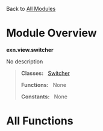 Back to [All Modules](https://pyrustic.github.com/blob/master/docs/modules/README.md#readme)

# Module Overview

**exn.view.switcher**
 
No description

> **Classes:** &nbsp; [Switcher](https://pyrustic.github.com/blob/master/docs/modules/content/exn.view.switcher/content/classes/Switcher.md#class-switcher)
>
> **Functions:** &nbsp; None
>
> **Constants:** &nbsp; None

# All Functions



